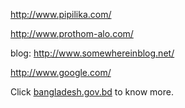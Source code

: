http://www.pipilika.com/

http://www.prothom-alo.com/

blog: http://www.somewhereinblog.net/

http://www.google.com/

Click [bangladesh.gov.bd](http://www.bangladesh.gov.bd/) to know more.